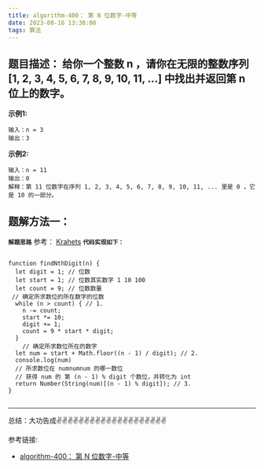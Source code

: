 ```yaml
---
title: algorithm-400： 第 N 位数字-中等
date: 2023-08-16 13:38:08
tags: 算法
---
```


<meta name="referrer" content="no-referrer"/>


## 题目描述： 给你一个整数 n ，请你在无限的整数序列 [1, 2, 3, 4, 5, 6, 7, 8, 9, 10, 11, ...] 中找出并返回第 n 位上的数字。 


**示例1:**

```
输入：n = 3
输出：3
```

**示例2:**

```
输入：n = 11
输出：0
解释：第 11 位数字在序列 1, 2, 3, 4, 5, 6, 7, 8, 9, 10, 11, ... 里是 0 ，它是 10 的一部分。
```

## 题解方法一：

**`解题思路`**
参考： [Krahets](https://leetcode.cn/problems/nth-digit/solutions/2362054/400-di-n-wei-shu-zi-qing-xi-tu-jie-by-jy-sz5y/)
**`代码实现如下：`** 
```

function findNthDigit(n) {
  let digit = 1; // 位数
  let start = 1; // 位数其实数字 1 10 100
  let count = 9; // 位数数量
 // 确定所求数位的所在数字的位数
  while (n > count) { // 1.
    n -= count;
    start *= 10;
    digit += 1;
    count = 9 * start * digit;
  }
    // 确定所求数位所在的数字
  let num = start + Math.floor((n - 1) / digit); // 2.
  console.log(num)
  // 所求数位在 numnumnum 的哪一数位
  // 获得 num 的 第 (n - 1) % digit 个数位，并转化为 int
  return Number(String(num)[(n - 1) % digit]); // 3.
}


```

 ---
总结：大功告成✌️✌️✌️✌️✌️✌️✌️✌️✌️✌️✌️✌️✌️✌️✌️✌️✌️✌️✌️✌️

参考链接:

* [algorithm-400： 第 N 位数字-中等](https://leetcode.cn/problems/house-robber-iii/)










